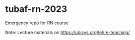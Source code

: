 # tubaf-rn-2023
Emergency repo for RN course

Note: Lecture materials on https://ubisys.org/lehre-teaching/
